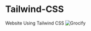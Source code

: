 # Tailwind-CSS

Website Using Tailwind CSS
![Grocify](https://github.com/divekarsiddhesh/Tailwind-CSS/assets/131976693/b35ac52a-4fd4-4d3f-b01d-a52f4c2eb6b8)

